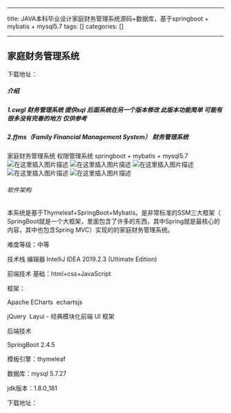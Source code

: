 
--- 
title:  JAVA本科毕业设计家庭财务管理系统源码+数据库，基于springboot + mybatis + mysql5.7 
tags: []
categories: [] 

---
## 家庭财务管理系统

下载地址：

##### 介绍

##### 1.cwgl 财务管理系统 提供sql 后面系统在另一个版本修改 此版本功能简单 可能有很多没有完善的地方 仅供参考

##### 2.ffms（Family Financial Management System） 财务管理系统

家庭财务管理系统 权限管理系统 springboot + mybatis + mysql5.7 <img src="https://img-blog.csdnimg.cn/ebe35ca1236049ca81650504d8ed6e8f.png" alt="在这里插入图片描述"> <img src="https://img-blog.csdnimg.cn/375821f4f7f74847ad8d8b5df4d3853a.png" alt="在这里插入图片描述"> <img src="https://img-blog.csdnimg.cn/3780743faa044b12be68ff8c23cea28d.png" alt="在这里插入图片描述"> <img src="https://img-blog.csdnimg.cn/faccb071fb4c478a9d74bb325306695b.png" alt="在这里插入图片描述"> <img src="https://img-blog.csdnimg.cn/74a1b04ac9cf426b8e4164489d53fab1.png" alt="在这里插入图片描述">

###### 软件架构

本系统是基于Thymeleaf+SpringBoot+Mybatis。是非常标准的SSM三大框架（ SpringBoot就是一个大框架，里面包含了许多的东西，其中Spring就是最核心的内容，其中也包含Spring MVC）实现的的家庭财务管理系统。

难度等级：中等

技术栈 编辑器 IntelliJ IDEA 2019.2.3 (Ultimate Edition)

前端技术 基础：html+css+JavaScript

框架：

Apache ECharts ​ echartsjs

jQuery ​ Layui - 经典模块化前端 UI 框架

后端技术

SpringBoot 2.4.5

模板引擎：thymeleaf

数据库：mysql 5.7.27

jdk版本：1.8.0_181

下载地址：
